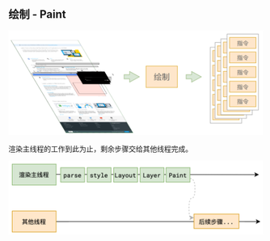 ## 绘制 - Paint

![paint](./images/paint.png)

渲染主线程的⼯作到此为⽌，剩余步骤交给其他线程完成。

![paint2](./images/paint2.png)
